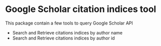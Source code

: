 Google Scholar citation indices tool
====================================

This package contain a few tools to query Google Scholar API

* Search and Retrieve citations indices by author name
* Search and Retrieve citations indices by author id


